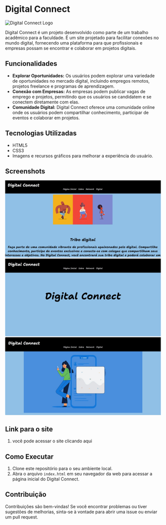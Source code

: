 # Digital Connect

![Digital Connect Logo](images/logo.png)

Digital Connect é um projeto desenvolvido como parte de um trabalho acadêmico para a faculdade. É um site projetado para facilitar conexões no mundo digital, fornecendo uma plataforma para que profissionais e empresas possam se encontrar e colaborar em projetos digitais.

## Funcionalidades

- **Explorar Oportunidades:** Os usuários podem explorar uma variedade de oportunidades no mercado digital, incluindo empregos remotos, projetos freelance e programas de aprendizagem.
- **Conexão com Empresas:** As empresas podem publicar vagas de emprego e projetos, permitindo que os usuários se candidatem e se conectem diretamente com elas.
- **Comunidade Digital:** Digital Connect oferece uma comunidade online onde os usuários podem compartilhar conhecimento, participar de eventos e colaborar em projetos.

## Tecnologias Utilizadas

- HTML5
- CSS3
- Imagens e recursos gráficos para melhorar a experiência do usuário.

## Screenshots

![Digital Connect Homepage](/WhatsApp%20Image%202024-04-16%20at%2021.03.44.jpeg)
![Digital Connec ](/WhatsApp%20Image%202024-04-16%20at%2021.04.08.jpeg)
![Digital Connect Homepage](/WhatsApp%20Image%202024-04-16%20at%2021.04.24.jpeg)




## Link para o site

1. você pode acessar o site clicando aqui

## Como Executar

1. Clone este repositório para o seu ambiente local.
2. Abra o arquivo `index.html` em seu navegador da web para acessar a página inicial do Digital Connect.

## Contribuição

Contribuições são bem-vindas! Se você encontrar problemas ou tiver sugestões de melhorias, sinta-se à vontade para abrir uma issue ou enviar um pull request.



